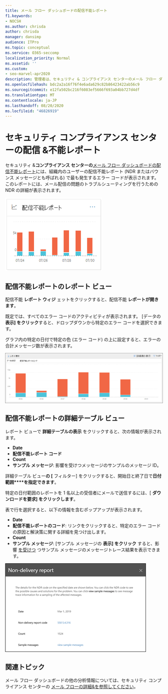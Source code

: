 ```yaml
---
title: メール フロー ダッシュボードの配信不能レポート
f1.keywords:
- NOCSH
ms.author: chrisda
author: chrisda
manager: dansimp
audience: ITPro
ms.topic: conceptual
ms.service: O365-seccomp
localization_priority: Normal
ms.assetid: ''
ms.custom:
- seo-marvel-apr2020
description: 管理者は、セキュリティ & コンプライアンス センターのメール フロー ダッシュボードで配信不能の詳細レポートを使用して、組織内の送信者からの配信不能レポート (NDR またはバウンス メッセージとも呼ばれる) で最も頻出されるエラー コードを監視する方法を学習できます。
ms.openlocfilehash: bdc2a2a16f76f4e6ada629c82b86423422ab56c9
ms.sourcegitcommit: e12fa502bc216f6083ef5666f693a04bb727d4df
ms.translationtype: MT
ms.contentlocale: ja-JP
ms.lasthandoff: 08/20/2020
ms.locfileid: "46826919"
---
```

# <a name="non-delivery-report-in-the-security--compliance-center"></a>セキュリティ コンプライアンス センターの配信 &不能レポート

セキュリティ &**コンプライアンス センターの**[メール フロー ダッシュボードの配信不能レポート](mail-flow-insights-v2.md)には、組織内のユーザーの配信不能レポート (NDR またはバウンス メッセージとも呼ばれる) で最も発生するエラー コードが表示されます。 このレポートには、メール配信の問題のトラブルシューティングを行うための NDR の詳細が表示されます。

![セキュリティ コンプライアンス センターのメール フロー ダッシュボードの配信不能レポート ウィ&ジェット](../../media/mfi-non-delivery-report-widget.png)

## <a name="report-view-for-the-non-delivery-report"></a>配信不能レポートのレポート ビュー

配信不能 **レポート ウィジ** ェットをクリックすると、配信不能 **レポートが開きます**。

既定では、すべてのエラー コードのアクティビティが表示されます。 [データの **表示] をクリック**すると、ドロップダウンから特定のエラー コードを選択できます。

グラフ内の特定の日付で特定の色 (エラー コード) の上に設定すると、エラーの合計メッセージ数が表示されます。

!["承認されていないドメイン" レポートのレポート ビュー](../../media/mfi-non-delivery-report-overview-view.png)

## <a name="details-table-view-for-the-non-delivery-report"></a>配信不能レポートの詳細テーブル ビュー

レポート ビューで **詳細テーブルの表示** をクリックすると、次の情報が表示されます。

- **Date**
- **配信不能レポート コード**
- **Count**
- **サンプル メッセージ**: 影響を受けつメッセージのサンプルのメッセージ ID。

詳細テーブル ビュー**の [** フィルター] をクリックすると、開始日と終了日で**日付範囲****を指定できます**。

特定の日付範囲のレポートを 1 名以上の受信者にメールで送信するには、[ **ダウンロードを要求] をクリックします**。

表で行を選択すると、以下の情報を含むポップアップが表示されます。

- **Date**
- **配信不能レポートのコード**: リンクをクリックすると、特定のエラー コードの原因と解決策に関する詳細を見つけ出します。
- **Count**
- **サンプル メッセージ**: [サンプル メッセージの **表示] をクリック** すると、影響 [を受けつ](message-trace-scc.md) つサンプル メッセージのメッセージトレース結果を表示できます。

![[Non-delivery report] レポートの [詳細] テーブル ビューで行を選択した後の詳細ポップアップ](../../media/mfi-non-delivery-report-details-flyout.png)

## <a name="related-topics"></a>関連トピック

メール フロー ダッシュボードの他の分析情報については、セキュリティ コンプライアンス センターの [メール フローの詳細&を参照してください](mail-flow-insights-v2.md)。
